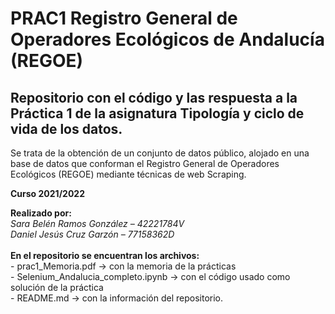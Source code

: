 # PRAC1 Registro General de Operadores Ecológicos de Andalucía (REGOE)
## Repositorio con el código y las respuesta a la Práctica 1 de la asignatura Tipología y ciclo de vida de los datos. 
Se trata de la obtención de un conjunto de datos público, alojado en una base de datos que conforman el Registro General de Operadores Ecológicos (REGOE) mediante técnicas de web Scraping. 

<b>Curso 2021/2022</b>
<div><b>Realizado por: </b>
<i> <br>Sara Belén Ramos González – 42221784V
  <br>Daniel Jesús Cruz Garzón – 77158362D </i> 
</div>
<div><br><b>En el repositorio se encuentran los archivos:</b>
<br>- prac1_Memoria.pdf -> con la memoria de la prácticas
<br>- Selenium_Andalucia_completo.ipynb -> con el código usado como solución de la práctica
<br>- README.md -> con la información del repositorio.
</div>
